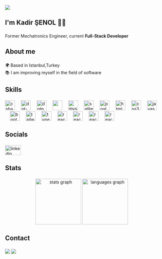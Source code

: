 <div dir="auto">
<img src="https://camo.githubusercontent.com/16c6051fe6ecab77013fcb70c60baab58446923eb7954493541a32b7ac8b76e7/68747470733a2f2f726561646d652d747970696e672d7376672e6865726f6b756170702e636f6d2f3f6c696e65733d48656c6c6f2c2b5468657265212bf09f918b3b4e6963652b746f2b6d6565742b796f75212663656e7465723d66616c73652673697a653d3330" data-canonical-src="lines=Hello,+There!+👋;Nice+to+meet+you!&amp;center=false&amp;size=30" style="max-width: 100%;">
</div>
<h2 align="left" class="markdown-heading" dir="auto">I'm Kadir ŞENOL 👨‍💻</h2>


###

<p align="left">Former Mechatronics Engineer, current <b>Full-Stack Developer</b></p>

###

<h2 class="markdown-heading" align="left">About me</h2>

###

<p align="left">🌍 Based in Istanbul,Turkey <br>📚 I am improving myself in the field of software<br></p>

###

<h2 class="markdown-heading" align="left">Skills</h2>

###

<div align="left">
  
  <img src="https://cdn.icon-icons.com/icons2/2415/PNG/512/csharp_original_logo_icon_146578.png" height="32" alt="csharp logo"  />
  <img width="12" />
  <img src="https://cdn.jsdelivr.net/gh/devicons/devicon/icons/dot-net/dot-net-original.svg" height="32" alt="dot-net logo"  />
  <img width="12" />
  <img src="https://cdn.jsdelivr.net/gh/devicons/devicon/icons/dotnetcore/dotnetcore-original.svg" height="32" alt="dotnetcore logo"  />
  <img width="12" />
  <img src="https://i0.wp.com/restapp.io/wp-content/uploads/2022/04/Logo-Microsoft-SQL-Server.png?fit=395%2C420&ssl=1" height="32" />
  <img width="12" />
  <img src="https://cdn.jsdelivr.net/gh/devicons/devicon/icons/mysql/mysql-original.svg" height="32" alt="mysql logo"  />
  <img width="12" />
  <img src="https://cdn.jsdelivr.net/gh/devicons/devicon/icons/sqlite/sqlite-original.svg" height="32" alt="sqlite logo"  />
  <img width="12" />
  <img src="https://cdn.icon-icons.com/icons2/2415/PNG/512/postgresql_plain_logo_icon_146389.png" height="32" alt="postgresql logo"  />
  <img width="12" />
  <img src="https://cdn.jsdelivr.net/gh/devicons/devicon/icons/html5/html5-original.svg" height="32" alt="html5 logo"  />
  <img width="12" />
  <img src="https://cdn.jsdelivr.net/gh/devicons/devicon/icons/css3/css3-original.svg" height="32" alt="css3 logo"  />
  <img width="12" />
  <img src="https://cdn.jsdelivr.net/gh/devicons/devicon/icons/javascript/javascript-original.svg" height="32" alt="javascript logo"  />
  <img width="12" />
  <img src="https://cdn.jsdelivr.net/gh/devicons/devicon/icons/bootstrap/bootstrap-original.svg" height="32" alt="bootstrap logo"  />
  <img width="12" />
  <img src="https://cdn.simpleicons.org/tailwindcss/06B6D4" height="32" alt="tailwindcss logo"  />
  <img width="12" />
  <img src="https://cdn.jsdelivr.net/gh/devicons/devicon/icons/typescript/typescript-original.svg" height="32" alt="typescript logo"  />
  <img width="12" />
  <img src="https://cdn.jsdelivr.net/gh/devicons/devicon/icons/react/react-original.svg" height="32" alt="react logo"  />
  <img width="12" />
  <img src="https://cdn.icon-icons.com/icons2/195/PNG/256/Visual_Studio_23517.png" height="32" alt="react logo"  />
  <img width="12" />
  <img src="https://cdn.icon-icons.com/icons2/3053/PNG/512/microsoft_visual_studio_code_alt_macos_bigsur_icon_189954.png" height="32" alt="react logo"  />
  <img width="12" />
  <img src="https://cdn.icon-icons.com/icons2/159/PNG/256/arduino_22429.png" height="32" alt="react logo"  />
</div>

###

<h2 class="markdown-heading" align="left">Socials</h2>

###

<div align="left">
  <a href="https://www.linkedin.com/in/kadirsenol/" target="_blank">
    <img src="https://raw.githubusercontent.com/maurodesouza/profile-readme-generator/master/src/assets/icons/social/linkedin/default.svg" width="52" height="32" alt="linkedin logo"  />
  </a>
</div>

###

<h2 class="markdown-heading" align="left">Stats</h2>

###

<div align="center">
  <img src="https://github-readme-stats.vercel.app/api?username=kadirsenol&hide_title=false&hide_rank=false&show_icons=true&include_all_commits=true&count_private=true&disable_animations=false&theme=dracula&locale=en&hide_border=false&order=1" height="150" alt="stats graph"  />
  <img src="https://github-readme-stats.vercel.app/api/top-langs?username=kadirsenol&locale=en&hide_title=false&layout=compact&card_width=320&langs_count=5&theme=dracula&hide_border=false&order=2" height="150" alt="languages graph"  />
</div>

###


<h2 class="markdown-heading" align="left">Contact</h2>


###


<div dir="auto"> 
  <a href="https://api.whatsapp.com/send?phone=905523642361" rel="nofollow" target="_blank"><img src="https://img.shields.io/badge/WhatsApp-25D366?style=for-the-badge&amp;logo=whatsapp&amp;logoColor=white" style="max-width: 100%;" data-canonical-src="https://img.shields.io/badge/WhatsApp-25D366?style=for-the-badge&amp;logo=whatsapp&amp;logoColor=white" style="max-width: 100%;"></a>
  <a href="mailto:kdrsnl_61@hotmail.com" target="_blank"><img src="https://img.shields.io/badge/Email-D14836?style=for-the-badge&amp;logo=gmail&amp;logoColor=white" style="max-width: 100%;" data-canonical-src="https://img.shields.io/badge/Email-D14836?style=for-the-badge&amp;logo=gmail&amp;logoColor=white" style="max-width: 100%;"></a>
</div>
